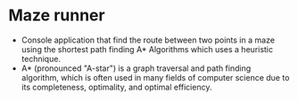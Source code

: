 # Maze runner 
- Console application that find the route between two points in a maze using the shortest path finding A* Algorithms which uses a heuristic technique.
- A* (pronounced "A-star") is a graph traversal and path finding algorithm, which is often used in many fields of computer science due to its completeness, optimality, and optimal efficiency.

